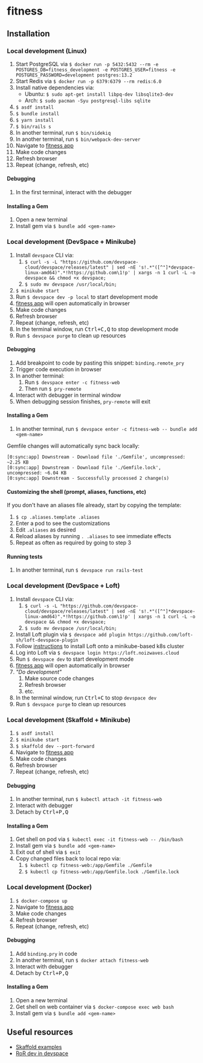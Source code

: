 # fitness

## Installation

### Local development (Linux)
1.  Start PostgreSQL via `$ docker run -p 5432:5432 --rm -e POSTGRES_DB=fitness_development -e POSTGRES_USER=fitness -e POSTGRES_PASSWORD=development postgres:13.2`
1.  Start Redis via `$ docker run -p 6379:6379 --rm redis:6.0`
1.  Install native dependencies via:
    - Ubuntu: `$ sudo apt-get install libpq-dev libsqlite3-dev`
    - Arch: `$ sudo pacman -Syu postgresql-libs sqlite`
1.  `$ asdf install`
1.  `$ bundle install`
1.  `$ yarn install`
1.  `$ bin/rails s`
1.  In another terminal, run `$ bin/sidekiq`
1.  In another terminal, run `$ bin/webpack-dev-server`
1.  Navigate to [fitness app](https://localhost:3000)
1.  Make code changes
1.  Refresh browser
1.  Repeat (change, refresh, etc)

#### Debugging
1.  In the first terminal, interact with the debugger

#### Installing a Gem
1.  Open a new terminal
1.  Install gem via `$ bundle add <gem-name>`

### Local development (DevSpace + Minikube)
1.  Install `devspace` CLI via:
    1.  `$ curl -s -L "https://github.com/devspace-cloud/devspace/releases/latest" | sed -nE 's!.*"([^"]*devspace-linux-amd64)".*!https://github.com\1!p' | xargs -n 1 curl -L -o devspace && chmod +x devspace;`
    1.  `$ sudo mv devspace /usr/local/bin;`
1.  `$ minikube start`
1.  Run `$ devspace dev -p local` to start development mode
1.  [fitness app](http://localhost:3000) will open automatically in browser
1.  Make code changes
1.  Refresh browser
1.  Repeat (change, refresh, etc)
1.  In the terminal window, run <kbd>Ctrl+C,Q</kbd> to stop development mode
1.  Run `$ devspace purge` to clean up resources

#### Debugging
1.  Add breakpoint to code by pasting this snippet: `binding.remote_pry`
1.  Trigger code execution in browser
1.  In another terminal:
    1.  Run `$ devspace enter -c fitness-web`
    1.  Then run `$ pry-remote`
1.  Interact with debugger in terminal window
1.  When debugging session finishes, `pry-remote` will exit

#### Installing a Gem
1.  In another terminal, run `$ devspace enter -c fitness-web -- bundle add <gem-name>`

Gemfile changes will automatically sync back locally:
```
[0:sync:app] Downstream - Download file './Gemfile', uncompressed: ~2.25 KB
[0:sync:app] Downstream - Download file './Gemfile.lock', uncompressed: ~6.04 KB
[0:sync:app] Downstream - Successfully processed 2 change(s)
```

#### Customizing the shell (prompt, aliases, functions, etc)

If you don't have an aliases file already, start by copying the template:
1.  `$ cp .aliases.template .aliases`
1.  Enter a pod to see the customizations
1.  Edit `.aliases` as desired
1.  Reload aliases by running `. .aliases` to see immediate effects
1.  Repeat as often as required by going to step 3

#### Running tests
1.  In another terminal, run `$ devspace run rails-test`

### Local development (DevSpace + Loft)
1.  Install `devspace` CLI via:
    1.  `$ curl -s -L "https://github.com/devspace-cloud/devspace/releases/latest" | sed -nE 's!.*"([^"]*devspace-linux-amd64)".*!https://github.com\1!p' | xargs -n 1 curl -L -o devspace && chmod +x devspace;`
    1.  `$ sudo mv devspace /usr/local/bin;`
1.  Install Loft plugin via `$ devspace add plugin https://github.com/loft-sh/loft-devspace-plugin`
1.  Follow [instructions](./cluster/README.md) to install Loft onto a minikube-based k8s cluster
1.  Log into Loft via `$ devspace login https://loft.noizwaves.cloud`
1.  Run `$ devspace dev` to start development mode
1.  [fitness app](http://localhost:3000) will open automatically in browser
1.  _"Do development"_
    1.  Make source code changes
    1.  Refresh browser
    1.  etc.
1.  In the terminal window, run <kbd>Ctrl+C</kbd> to stop `devspace dev`
1.  Run `$ devspace purge` to clean up resources

### Local development (Skaffold + Minikube)
1.  `$ asdf install`
1.  `$ minikube start`
1.  `$ skaffold dev --port-forward`
1.  Navigate to [fitness app](http://localhost:3000)
1.  Make code changes
1.  Refresh browser
1.  Repeat (change, refresh, etc)

#### Debugging
1.  In another terminal, run `$ kubectl attach -it fitness-web`
1.  Interact with debugger
1.  Detach by <kbd>Ctrl+P,Q</kbd>

#### Installing a Gem
1.  Get shell on pod via `$ kubectl exec -it fitness-web -- /bin/bash`
1.  Install gem via `$ bundle add <gem-name>`
1.  Exit out of shell via `$ exit`
1.  Copy changed files back to local repo via:
    1.  `$ kubectl cp fitness-web:/app/Gemfile ./Gemfile`
    1.  `$ kubectl cp fitness-web:/app/Gemfile.lock ./Gemfile.lock`

### Local development (Docker)
1.  `$ docker-compose up`
1.  Navigate to [fitness app](https://localhost:3000)
1.  Make code changes
1.  Refresh browser
1.  Repeat (change, refresh, etc)

#### Debugging
1.  Add `binding.pry` in code
1.  In another terminal, run `$ docker attach fitness-web`
1.  Interact with debugger
1.  Detach by <kbd>Ctrl+P,Q</kbd>

#### Installing a Gem
1.  Open a new terminal
1.  Get shell on web container via `$ docker-compose exec web bash`
1.  Install gem via `$ bundle add <gem-name>`

## Useful resources

- [Skaffold examples](https://github.com/GoogleContainerTools/skaffold/tree/master/examples)
- [RoR dev in devspace](https://devspace.cloud/blog/2019/10/21/deploy-ruby-on-rails-to-kubernetes)